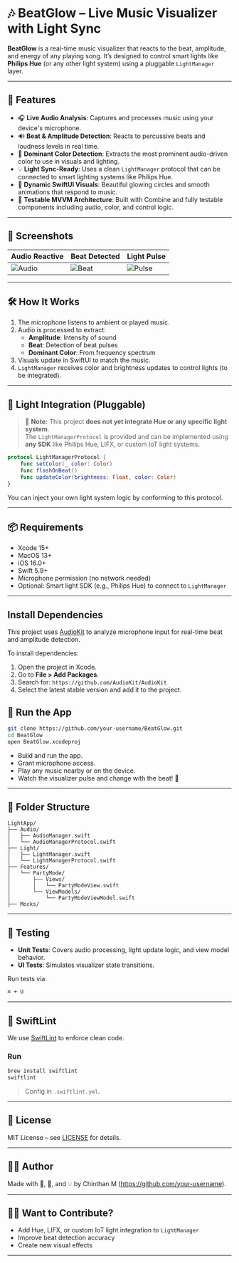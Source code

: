 # 🎶 BeatGlow – Live Music Visualizer with Light Sync

**BeatGlow** is a real-time music visualizer that reacts to the beat, amplitude, and energy of any playing song. It’s designed to control smart lights like **Philips Hue** (or any other light system) using a pluggable `LightManager` layer.

---

## 🌟 Features

- 🎧 **Live Audio Analysis**: Captures and processes music using your device's microphone.
- 🔊 **Beat & Amplitude Detection**: Reacts to percussive beats and loudness levels in real time.
- 🌈 **Dominant Color Detection**: Extracts the most prominent audio-driven color to use in visuals and lighting.
- 💡 **Light Sync-Ready**: Uses a clean `LightManager` protocol that can be connected to smart lighting systems like Philips Hue.
- 🎨 **Dynamic SwiftUI Visuals**: Beautiful glowing circles and smooth animations that respond to music.
- 🧪 **Testable MVVM Architecture**: Built with Combine and fully testable components including audio, color, and control logic.

---

## 📸 Screenshots

| Audio Reactive | Beat Detected | Light Pulse |
|----------------|----------------|-------------|
| ![Audio](docs/audio.gif) | ![Beat](docs/beat.gif) | ![Pulse](docs/pulse.gif) |

---

## 🛠 How It Works

1. The microphone listens to ambient or played music.
2. Audio is processed to extract:
   - **Amplitude**: Intensity of sound
   - **Beat**: Detection of beat pulses
   - **Dominant Color**: From frequency spectrum
3. Visuals update in SwiftUI to match the music.
4. `LightManager` receives color and brightness updates to control lights (to be integrated).

---

## 🚨 Light Integration (Pluggable)

> 🔧 **Note:** This project **does not yet integrate Hue or any specific light system**.  
> The `LightManagerProtocol` is provided and can be implemented using **any SDK** like Philips Hue, LIFX, or custom IoT light systems.

```swift
protocol LightManagerProtocol {
    func setColor(_ color: Color)
    func flashOnBeat()
    func updateColor(brightness: Float, color: Color)
}
```

You can inject your own light system logic by conforming to this protocol.

---

## 📦 Requirements

- Xcode 15+
- MacOS 13+
- iOS 16.0+
- Swift 5.9+
- Microphone permission (no network needed)
- Optional: Smart light SDK (e.g., Philips Hue) to connect to `LightManager`

---

## Install Dependencies

This project uses [AudioKit](https://audiokit.io/) to analyze microphone input for real-time beat and amplitude detection.

To install dependencies:

1. Open the project in Xcode.
2. Go to **File > Add Packages**.
3. Search for: `https://github.com/AudioKit/AudioKit`
4. Select the latest stable version and add it to the project.

## 📱 Run the App

```bash
git clone https://github.com/your-username/BeatGlow.git
cd BeatGlow
open BeatGlow.xcodeproj
```

- Build and run the app.
- Grant microphone access.
- Play any music nearby or on the device.
- Watch the visualizer pulse and change with the beat! 🪩

---

## 📂 Folder Structure

```
LightApp/
├── Audio/
│   ├── AudioManager.swift
│   └── AudioManagerProtocol.swift
├── Light/
│   ├── LightManager.swift
│   └── LightManagerProtocol.swift
├── Features/
│   └── PartyMode/
│       ├── Views/
│       │   └── PartyModeView.swift
│       └── ViewModels/
│           └── PartyModeViewModel.swift
├── Mocks/
```

---

## 🧪 Testing

- **Unit Tests**: Covers audio processing, light update logic, and view model behavior.
- **UI Tests**: Simulates visualizer state transitions.

Run tests via:

```bash
⌘ + U
```

---

## 🧹 SwiftLint

We use [SwiftLint](https://github.com/realm/SwiftLint) to enforce clean code.

### Run

```bash
brew install swiftlint
swiftlint
```

> Config in `.swiftlint.yml`.

---

## 📃 License

MIT License – see [LICENSE](LICENSE) for details.

---

## 👨‍💻 Author

Made with 🎵, 🧠, and 💡 by Chinthan M (https://github.com/your-username).

---

## 🙋‍♀️ Want to Contribute?

- Add Hue, LIFX, or custom IoT light integration to `LightManager`
- Improve beat detection accuracy
- Create new visual effects

---
